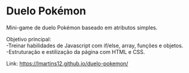# Duelo Pokémon

Mini-game de duelo Pokémon baseado em atributos simples. 

Objetivo principal: <br>
-Treinar habilidades de Javascript com if/else, array, funções e objetos. 
<br>
-Estruturação e estilização da página com HTML e CSS.<br>

Link: https://lmartins12.github.io/duelo-pokemon/
